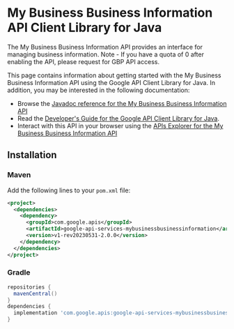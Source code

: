 # My Business Business Information API Client Library for Java

The My Business Business Information API provides an interface for managing business information. Note - If you have a quota of 0 after enabling the API, please request for GBP API access.

This page contains information about getting started with the My Business Business Information API
using the Google API Client Library for Java. In addition, you may be interested
in the following documentation:

* Browse the [Javadoc reference for the My Business Business Information API][javadoc]
* Read the [Developer's Guide for the Google API Client Library for Java][google-api-client].
* Interact with this API in your browser using the [APIs Explorer for the My Business Business Information API][api-explorer]

## Installation

### Maven

Add the following lines to your `pom.xml` file:

```xml
<project>
  <dependencies>
    <dependency>
      <groupId>com.google.apis</groupId>
      <artifactId>google-api-services-mybusinessbusinessinformation</artifactId>
      <version>v1-rev20230531-2.0.0</version>
    </dependency>
  </dependencies>
</project>
```

### Gradle

```gradle
repositories {
  mavenCentral()
}
dependencies {
  implementation 'com.google.apis:google-api-services-mybusinessbusinessinformation:v1-rev20230531-2.0.0'
}
```

[javadoc]: https://googleapis.dev/java/google-api-services-mybusinessbusinessinformation/latest/index.html
[google-api-client]: https://github.com/googleapis/google-api-java-client/
[api-explorer]: https://developers.google.com/apis-explorer/#p/mybusinessbusinessinformation/v1/
